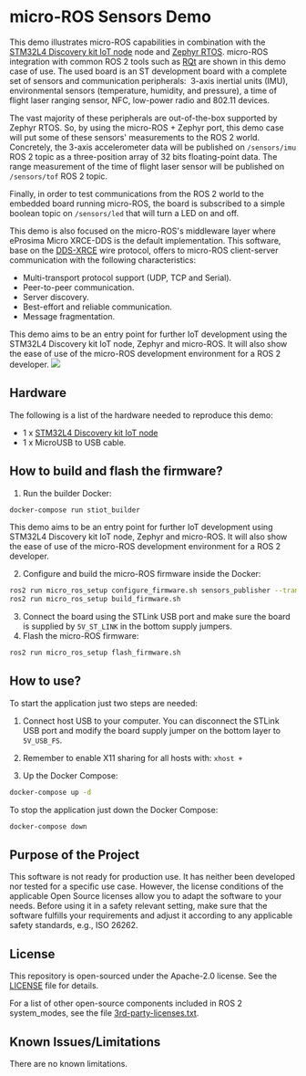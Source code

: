 # micro-ROS Sensors Demo

This demo illustrates micro-ROS capabilities in combination with the [STM32L4 Discovery kit IoT node](https://www.st.com/en/evaluation-tools/b-l475e-iot01a.html) node and [Zephyr RTOS](https://www.zephyrproject.org/).
micro-ROS integration with common ROS 2 tools such as [RQt](http://wiki.ros.org/rqt) are shown in this demo case of use. The used board is an ST development board with a complete set of sensors and communication peripherals:  3-axis inertial units (IMU), environmental sensors (temperature, humidity, and pressure), a time of flight laser ranging sensor, NFC, low-power radio and 802.11 devices.

The vast majority of these peripherals are out-of-the-box supported by Zephyr RTOS. So, by using the micro-ROS + Zephyr port, this demo case will put some of these sensors' measurements to the ROS 2 world. Concretely, the 3-axis accelerometer data will be published on `/sensors/imu` ROS 2 topic as a three-position array of 32 bits floating-point data. The range measurement of the time of flight laser sensor will be published on `/sensors/tof` ROS 2 topic. 

Finally, in order to test communications from the ROS 2 world to the embedded board running micro-ROS, the board is subscribed to a simple boolean topic on `/sensors/led` that will turn a LED on and off.

This demo is also focused on the micro-ROS's middleware layer where eProsima Micro XRCE-DDS is the default implementation. This software, base on the [DDS-XRCE](https://www.omg.org/spec/DDS-XRCE/About-DDS-XRCE/) wire protocol, offers to micro-ROS client-server communication with the following characteristics:

 * Multi-transport protocol support (UDP, TCP and Serial).
 * Peer-to-peer communication.
 * Server discovery.
 * Best-effort and reliable communication.
 * Message fragmentation.

This demo aims to be an entry point for further IoT development using the STM32L4 Discovery kit IoT node, Zephyr and micro-ROS. It will also show the ease of use of the micro-ROS development environment for a ROS 2 developer.
![](http://www.plantuml.com/plantuml/proxy?cache=no&src=https://raw.githubusercontent.com/micro-ROS/micro-ROS_sensors_demo/master/assets/diagrams/architecture.puml)

## Hardware

The following is a list of the hardware needed to reproduce this demo:

* 1 x [STM32L4 Discovery kit IoT node](https://www.st.com/en/evaluation-tools/b-l475e-iot01a.html)
* 1 x MicroUSB to USB cable.

## How to build and flash the firmware?

1. Run the builder Docker:
```bash
docker-compose run stiot_builder
```
This demo aims to be an entry point for further IoT development using STM32L4 Discovery kit IoT node, Zephyr and micro-ROS. It will also show the ease of use of the micro-ROS development environment for a ROS 2 developer.

2. Configure and build the micro-ROS firmware inside the Docker:
```bash
ros2 run micro_ros_setup configure_firmware.sh sensors_publisher --transport serial-usb
ros2 run micro_ros_setup build_firmware.sh 
```

3. Connect the board using the STLink USB port and make sure the board is supplied by `5V_ST_LINK` in the bottom supply jumpers.
4. Flash the micro-ROS firmware:
```bash
ros2 run micro_ros_setup flash_firmware.sh
```

## How to use?

To start the application just two steps are needed:

1. Connect host USB to your computer. You can disconnect the STLink USB port and modify the board supply jumper on the bottom layer to `5V_USB_FS`.

2. Remember to enable X11 sharing for all hosts with: `xhost +`

3. Up the Docker Compose:

```bash
docker-compose up -d
```

To stop the application just down the Docker Compose:

```bash
docker-compose down
```

## Purpose of the Project

This software is not ready for production use. It has neither been developed nor
tested for a specific use case. However, the license conditions of the
applicable Open Source licenses allow you to adapt the software to your needs.
Before using it in a safety relevant setting, make sure that the software
fulfills your requirements and adjust it according to any applicable safety
standards, e.g., ISO 26262.

## License

This repository is open-sourced under the Apache-2.0 license. See the [LICENSE](LICENSE) file for details.

For a list of other open-source components included in ROS 2 system_modes,
see the file [3rd-party-licenses.txt](3rd-party-licenses.txt).

## Known Issues/Limitations

There are no known limitations.